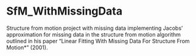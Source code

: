 # SfM_WithMissingData
Structure from motion project with missing data implementing Jacobs’ approximation for missing data in the structure from motion algorithm outlined in his paper “Linear Fitting With Missing Data For Structure From Motion*” (2001).
